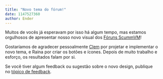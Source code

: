 ```yaml
---
title: "Novo tema do fórum!"
date: 1147527360
author: Ender
---
```


Muitos de vocês já esperavam por isso há algum tempo, mas estamos orgulhosos de apresentar nosso novo visual dos [Fóruns ScummVM](http://forums.scummvm.org)!

Gostaríamos de agradecer pessoalmente [Clem](http://www.unet.univie.ac.at/~a0200586/) por projetar e implementar o novo tema, e Raina por criar os botões e ícones. Depois de muito trabalho e esforço, os resultados falam por si.

Se você tiver algum feedback ou sugestão sobre o novo design, publique no [tópico de feedback](http://forums.scummvm.org/viewtopic.php?p=8561).
